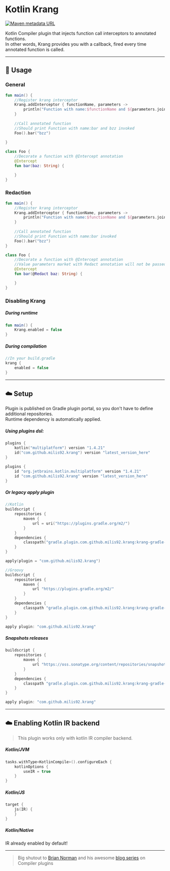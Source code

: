 # Kotlin Krang

[![Maven metadata URL](https://img.shields.io/maven-metadata/v?label=Plugin&metadataUrl=https://plugins.gradle.org/m2/com.github.milis92/krang/com.github.milis92.krang.gradle.plugin/maven-metadata.xml)](https://plugins.gradle.org/plugin/com.github.milis92.krang)

Kotlin Compiler plugin that injects function call interceptors to annotated functions.\
In other words, Krang provides you with a callback, fired every time annotated function is called.

---
## :memo: Usage

### General

```kotlin
fun main() {
    //Register krang interceptor
    Krang.addInterceptor { functionName, parameters ->
        println("Function with name:$functionName and ${parameters.joinToString()} invoked")
    }
    
    //Call annotated function
    //Should print Function with name:bar and bzz invoked
    Foo().bar("bzz")
    
}

class Foo {
    //Decorate a function with @Intercept annotation
    @Intercept
    fun bar(baz: String) {

    }
}
```

### Redaction

```kotlin
fun main() {
    //Register krang interceptor
    Krang.addInterceptor { functionName, parameters ->
        println("Function with name:$functionName and ${parameters.joinToString()} invoked")
    }
    
    //Call annotated function
    //Should print Function with name:bar invoked
    Foo().bar("bzz")
}

class Foo {
    //Decorate a function with @Intercept annotation
    //Value parameters market with Redact annotation will not be passed to Krang
    @Intercept
    fun bar(@Redact baz: String) {

    }
}
```
### Disabling Krang
##### During runtime
```kotlin
fun main() {
    Krang.enabled = false
}
```
##### During compilation
```kotlin
//In your build.gradle
krang {
    enabled = false
}
```

---
## :cloud: Setup

Plugin is published on Gradle plugin portal, so you don't have to define additional repositories.\
Runtime dependency is automatically applied.

##### Using plugins dsl:

```kotlin
plugins {
    kotlin("multiplatform") version "1.4.21"
    id("com.github.milis92.krang") version "latest_version_here"
}
```

```groovy
plugins {
    id "org.jetbrains.kotlin.multiplatform" version "1.4.21"
    id "com.github.milis92.krang" version "latest_version_here"
}
```

##### Or legacy apply plugin

```kotlin
//Kotlin
buildscript {
    repositories {
        maven {
            url = uri("https://plugins.gradle.org/m2/")
        }
    }
    dependencies {
        classpath("gradle.plugin.com.github.milis92.krang:krang-gradle-plugin:latest_version_here")
    }
}

apply(plugin = "com.github.milis92.krang")
```

```groovy
//Groovy
buildscript {
    repositories {
        maven {
            url "https://plugins.gradle.org/m2/"
        }
    }
    dependencies {
        classpath "gradle.plugin.com.github.milis92.krang:krang-gradle-plugin:latest_version_here"
    }
}

apply plugin: "com.github.milis92.krang"
```

##### Snapshots releases

```groovy
buildscript {
    repositories {
        maven {
            url "https://oss.sonatype.org/content/repositories/snapshots"
        }
    }
    dependencies {
        classpath "gradle.plugin.com.github.milis92.krang:krang-gradle-plugin:latest_snapshot_version_here"
    }
}

apply plugin: "com.github.milis92.krang"

```

---

## :cloud: Enabling Kotlin IR backend

> This plugin works only with kotlin IR compiler backend.

##### Kotlin/JVM

```kotlin
tasks.withType<KotlinCompile>().configureEach {
    kotlinOptions {
        useIR = true
    }
}
```

##### Kotlin/JS

```kotlin
target {
    js(IR) {
    }
}
```

##### Kotlin/Native
IR already enabled by default!

---
> Big shutout to [Brian Norman](https://github.com/bnorm)
> and his awesome [blog series](https://blog.bnorm.dev/writing-your-second-compiler-plugin-part-1) on Compiler plugins
